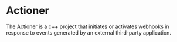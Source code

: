 # Actioner
The Actioner is a c++ project that initiates or activates webhooks in response to events generated by an external third-party application.
